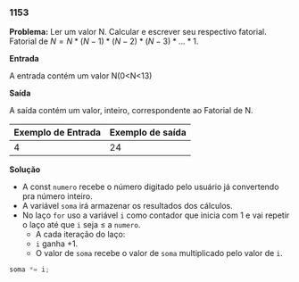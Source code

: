### 1153

**Problema:** Ler um valor N. Calcular e escrever seu respectivo fatorial. Fatorial de $N = N*(N-1)*(N-2)*(N-3)*...*1.$

**Entrada**

A entrada contém um valor N(0<N<13)

**Saída**

A saída contém um valor, inteiro, correspondente ao Fatorial de N.

| Exemplo de Entrada | Exemplo de saída |
| --- | --- |
| 4 | 24 |

**Solução**

- A const `numero` recebe o número digitado pelo usuário já convertendo pra número inteiro.
- A variável `soma` irá armazenar os resultados dos cálculos.
- No laço `for` uso a variável `i` como contador que inicia com 1 e vai repetir o laço até que `i` seja ≤ a `numero`.
    - A cada iteração do laço:
    - `i` ganha +1.
    - O valor de `soma` recebe o valor de `soma` multiplicado pelo valor de `i`.
```js
soma *= i;
```

